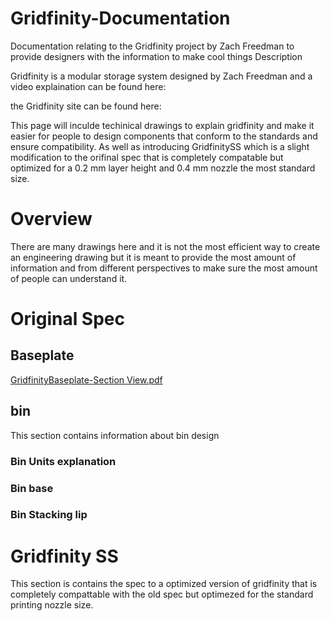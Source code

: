 # Gridfinity-Documentation
Documentation relating to the Gridfinity project by Zach Freedman to provide designers with the information to make cool things
Description

Gridfinity is a modular storage system designed by Zach Freedman and a video explaination can be found here: 

the Gridfinity site can be found here:

This page will inculde techinical drawings to explain gridfinity and make it easier for people to design components that conform to the standards and ensure compatibility. As well as introducing GridfinitySS which is a slight modification to the orifinal spec that is completely compatable but optimized for a 0.2 mm layer height and 0.4 mm nozzle the most standard size. 

# Overview 
There are many drawings here and it is not the most efficient way to create an engineering drawing but it is meant to provide the most amount of information and from different perspectives to make sure the most amount of people can understand it. 

# Original Spec

## Baseplate
<object data="Drawing PDFs/Baseplate total width" width="1000" height="1000" type='application/pdf'/>


[GridfinityBaseplate-Section View.pdf](https://github.com/Stu142/Gridfinity-Documentation/files/13200376/GridfinityBaseplate-Section.View.pdf)

## bin
This section contains information about bin design 

### Bin Units explanation

### Bin base 

### Bin Stacking lip

# Gridfinity SS

This section is contains the spec to a optimized version of gridfinity that is completely compattable with the old spec but optimezed for the standard printing nozzle size. 


